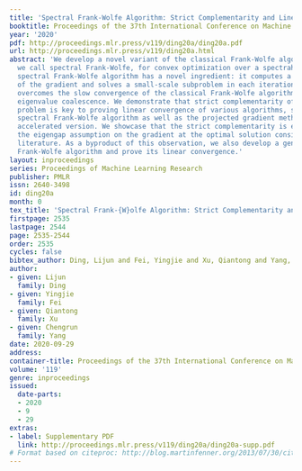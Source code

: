 ```yaml
---
title: 'Spectral Frank-Wolfe Algorithm: Strict Complementarity and Linear Convergence'
booktitle: Proceedings of the 37th International Conference on Machine Learning
year: '2020'
pdf: http://proceedings.mlr.press/v119/ding20a/ding20a.pdf
url: http://proceedings.mlr.press/v119/ding20a.html
abstract: 'We develop a novel variant of the classical Frank-Wolfe algorithm, which
  we call spectral Frank-Wolfe, for convex optimization over a spectrahedron. The
  spectral Frank-Wolfe algorithm has a novel ingredient: it computes a few eigenvectors
  of the gradient and solves a small-scale subproblem in each iteration. Such a procedure
  overcomes the slow convergence of the classical Frank-Wolfe algorithm due to ignoring
  eigenvalue coalescence. We demonstrate that strict complementarity of the optimization
  problem is key to proving linear convergence of various algorithms, such as the
  spectral Frank-Wolfe algorithm as well as the projected gradient method and its
  accelerated version. We showcase that the strict complementarity is equivalent to
  the eigengap assumption on the gradient at the optimal solution considered in the
  literature. As a byproduct of this observation, we also develop a generalized block
  Frank-Wolfe algorithm and prove its linear convergence.'
layout: inproceedings
series: Proceedings of Machine Learning Research
publisher: PMLR
issn: 2640-3498
id: ding20a
month: 0
tex_title: 'Spectral Frank-{W}olfe Algorithm: Strict Complementarity and Linear Convergence'
firstpage: 2535
lastpage: 2544
page: 2535-2544
order: 2535
cycles: false
bibtex_author: Ding, Lijun and Fei, Yingjie and Xu, Qiantong and Yang, Chengrun
author:
- given: Lijun
  family: Ding
- given: Yingjie
  family: Fei
- given: Qiantong
  family: Xu
- given: Chengrun
  family: Yang
date: 2020-09-29
address: 
container-title: Proceedings of the 37th International Conference on Machine Learning
volume: '119'
genre: inproceedings
issued:
  date-parts:
  - 2020
  - 9
  - 29
extras:
- label: Supplementary PDF
  link: http://proceedings.mlr.press/v119/ding20a/ding20a-supp.pdf
# Format based on citeproc: http://blog.martinfenner.org/2013/07/30/citeproc-yaml-for-bibliographies/
---
```

